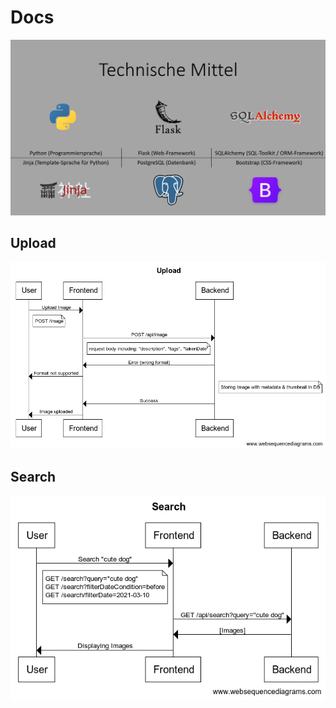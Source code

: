 # Docs

![tool overview](./tools.png)

## Upload

![upload flow diagram](./upload.png)

## Search

![search flow diagram](./search.png)
